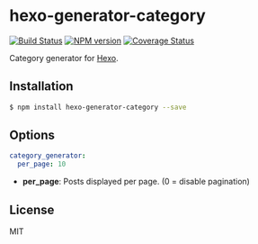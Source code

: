 # hexo-generator-category

[![Build Status](https://travis-ci.org/hexojs/hexo-generator-category.svg?branch=master)](https://travis-ci.org/hexojs/hexo-generator-category)  [![NPM version](https://badge.fury.io/js/hexo-generator-category.svg)](http://badge.fury.io/js/hexo-generator-category) [![Coverage Status](https://img.shields.io/coveralls/hexojs/hexo-generator-category.svg)](https://coveralls.io/r/hexojs/hexo-generator-category?branch=master)

Category generator for [Hexo].

## Installation

``` bash
$ npm install hexo-generator-category --save
```

## Options

``` yaml
category_generator:
  per_page: 10
```

- **per_page**: Posts displayed per page. (0 = disable pagination)

## License

MIT

[Hexo]: http://hexo.io/